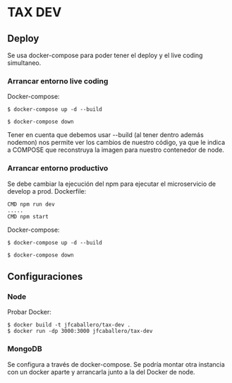 # TAX DEV

## Deploy
Se usa docker-compose para poder tener el deploy y el live coding simultaneo.

### Arrancar entorno live coding
Docker-compose:
```
$ docker-compose up -d --build

$ docker-compose down
```

Tener en cuenta que debemos usar --build (al tener dentro además nodemon) nos permite ver los cambios de nuestro código, ya que le indica a COMPOSE que reconstruya la imagen para nuestro contenedor de node.

### Arrancar entorno productivo
Se debe cambiar la ejecución del npm para ejecutar el microservicio de develop a prod.
Dockerfile:
```
CMD npm run dev
.....
CMD npm start

```

Docker-compose:
```
$ docker-compose up -d --build

$ docker-compose down
```

## Configuraciones
### Node

Probar Docker:
```` 
$ docker build -t jfcaballero/tax-dev .
$ docker run -dp 3000:3000 jfcaballero/tax-dev
````

### MongoDB

Se configura a través de docker-compose.
Se podría montar otra instancia con un docker aparte y arrancarla junto a la del Docker de node.
